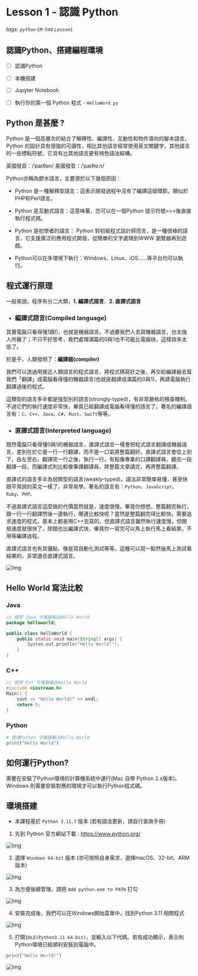 # Lesson 1 - 認識 Python
###### tags: `python` `CM-540` `Lesson1`

## 認識Python、搭建編程環境
+ [ ] 認識Python
+ [ ] 本機搭建
+ [ ] Jupyter Notebook
+ [ ] 執行你的第一個 Python 程式 - `HelloWord.py`


## Python 是甚麼 ?
Python 是一個高層次的結合了解釋性、編譯性、互動性和物件導向的腳本語言。Python 的設計具有很強的可讀性，相比其他語言經常使用英文關鍵字，其他語言的一些標點符號，它具有比其他語言更有特色語法結構。


英國發音：/ˈpaɪθən/
美國發音：/ˈpaɪθɑːn/

Python亦稱為膠水語言，主要源於以下幾個原因：
- Python 是一種解釋型語言：這表示開發過程中沒有了編譯這個環節。類似於PHP和Perl語言。

- Python 是互動式語言：這意味著，您可以在一個Python 提示符號>>>後直接執行程式碼。

- Python 是初學者的語言： Python 對初級程式設計師而言，是一種很棒的語言，它支援廣泛的應用程式開發，從簡單的文字處理到WWW 瀏覽器再到遊戲。    

- Python可以在多環境下執行：Windows、Linux、iOS......等平台均可以執行。

## 程式運行原理
一般來說，程序有分二大類，**1. 編譯式語言**、**2. 直譯式語言**

- ### 編譯式語言(Compiled language)

其實電腦只看得懂1跟0，也就是機器語言。不過要我們人去寫機器語言，也太強人所難了；不只不好思考，我們處理滿篇的0與1也不可能比電腦快，這樣效率太低了。

於是乎，人類發明了：**編譯器(compiler)**

我們可以透過用接近人類語言的程式語言，將程式碼寫好之後，再交給編譯器去幫我們「翻譯」成電腦看得懂的機器語言(也就是翻譯成滿篇的0與1)，再請電腦執行翻譯過後的程式。

這類型的語言多半都是強型別的語言(strongly-typed)，有非常嚴格的檢查機制。不過它們的執行速度非常快，畢竟已經翻譯成電腦看得懂的語言了。著名的編譯語言有：`C`、`C++`、`Java`、`C#`、`Rust`、`Swift`等等。

- ### 直譯式語言(Interpreted language)

既然電腦只看得懂0與1的機器語言，直譯式語言一樣會把程式語言翻譯成機器語言，差別在於它是一行一行翻譯，而不是一口氣將整篇翻好。直譯式語言會從上到下，由左至右，翻譯完一行之後，執行一行。有點像專業的口譯翻譯員，聽完一段翻譯一段，而編譯式則比較像筆譯翻譯員，將整篇文章讀完，再將整篇翻譯。

直譯式的語言多半為弱類型的語言(weakly-typed)，語法非常簡單易懂，甚至快跟平常說的英文一樣了，非常易學。著名的語言有：`Python`、`JavaScript`、`Ruby`、`PHP`、

不過直譯式語言這麼做的代價當然就是，速度很慢。畢竟你想想，整篇翻完執行，跟一行一行翻譯然後一邊執行，哪邊比較快呢？當然是整篇翻完得比較快。需要追求速度的程式，基本上都是用C++去寫的。但直譯式語言雖然執行速度慢，但開發速度就很快了，除錯也比編譯式快，畢竟你一寫完可以馬上執行馬上看結果，不用等編譯過程。

直譯式語言也有其優點，像是寫自動化測試等等。這種可以寫一點然後馬上測試看結果的，非常適合直譯式語言。

![Img](https://cdn.jsdelivr.net/gh/mhk00123/my-img/2024/202402041629329.png)


## Hello World 寫法比較
### Java
```Java
// 使用 Java 令電腦輸出Hello World
package helloworld;

public class HelloWorld {
    public static void main(String[] args) {
        System.out.println("Hello World!");
    }
}
```
### C++
```C++
// 使用 C++ 令電腦輸出Hello World
#include <iostream.h>
Main() {
    cout << "Hello World!" << endl;
    return 0;
}
```

### Python
```Python
# 使用Python 令電腦輸出Hello World
print("Hello World")
```

## 如何運行Python?
需要在安裝了Python環境的計算機系統中運行(Mac 自帶 Python 2.x版本)。
Windows 則需要安裝對應的環境才可以執行Python程式碼。

## 環境搭建
 - 本課程基於 `Python 3.11.7` 版本 (若有語法更新，請自行查詢手冊)

1. 先到 Python 官方網站下載 : https://www.python.org/

![Img](https://cdn.jsdelivr.net/gh/mhk00123/my-img/2024/202402041607246.png)

2. 選擇 `Windows 64-bit` 版本 (亦可按照自身需求，選擇macOS、32-bit、ARM版本)

![Img](https://cdn.jsdelivr.net/gh/mhk00123/my-img/2024/202402041610443.png)

3. 為方便後續管理，請把 `Add python.exe to PATH` 打勾

![Img](https://cdn.jsdelivr.net/gh/mhk00123/my-img/2024/202402041618824.png)

4. 安裝完成後，我們可以在Windows開始菜單中，找到Python 3.11 相關程式

![Img](https://cdn.jsdelivr.net/gh/mhk00123/my-img/2024/202402041626154.png)

5. 打開`IDLE(Python3.11 64-bit)`，並輸入以下代碼。若有成功顯示，表示則Python環境已經順利安裝到電腦中。
```python
print("Hello World!")
```

![Img](https://cdn.jsdelivr.net/gh/mhk00123/my-img/2024/202402041633572.png)

